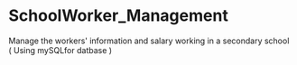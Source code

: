 # SchoolWorker_Management
Manage the workers' information and salary working in a secondary school ( Using mySQLfor datbase )
